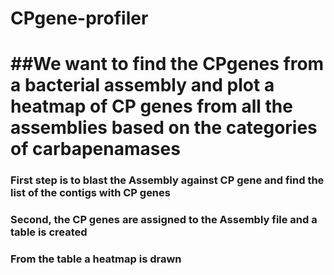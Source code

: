 # CPgene-profiler
# ##We want to find the CPgenes from a bacterial assembly and plot a heatmap of CP genes from all the assemblies based on the categories of carbapenamases
### First step is to blast the Assembly against CP gene and find the list of the contigs with CP genes
### Second, the CP genes are assigned to the Assembly file and a table is created
### From the table a heatmap is drawn
